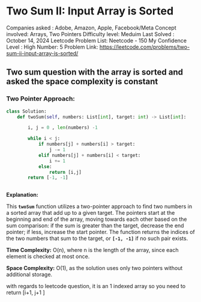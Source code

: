 # Two Sum II: Input Array is Sorted

Companies asked : Adobe, Amazon, Apple, Facebook/Meta
Concept involved: Arrays, Two Pointers
Difficulty level: Meduim 
Last Solved : October 14, 2024
Leetcode Problem List: Neetcode - 150
My Confidence Level : High
Number: 5
Problem Link: https://leetcode.com/problems/two-sum-ii-input-array-is-sorted/

## Two sum question with the array is sorted and asked the space complexity is constant

### Two Pointer Approach:

```python
class Solution:
    def twoSum(self, numbers: List[int], target: int) -> List[int]:

        i, j = 0 , len(numbers) -1

        while i < j: 
            if numbers[j] + numbers[i] > target: 
                j -= 1 
            elif numbers[j] + numbers[i] < target: 
                i += 1
            else:
                return [i,j]
        return [-1, -1]
        
```

**Explanation:** 

This **`twoSum`** function utilizes a two-pointer approach to find two numbers in a sorted array that add up to a given target. The pointers start at the beginning and end of the array, moving towards each other based on the sum comparison: if the sum is greater than the target, decrease the end pointer; if less, increase the start pointer. The function returns the indices of the two numbers that sum to the target, or **`[-1, -1]`** if no such pair exists.

**Time Complexity:** O(n), where n is the length of the array, since each element is checked at most once.

**Space Complexity:** O(1), as the solution uses only two pointers without additional storage.

with regards to leetcode question, it is an 1 indexed array so you need to return [i+1, j+1 ]